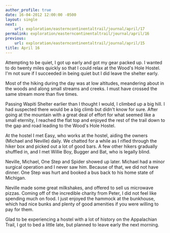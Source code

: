 ```yaml
---
author_profile: true
date: 16-04-2012 12:00:00 -0500
layout: single
next:
    url: exploration/easterncontinentaltrail/journal/april/17
permalink: exploration/easterncontinentaltrail/journal/april/16
previous:
    url: exploration/easterncontinentaltrail/journal/april/15
title: April 16
---
```

Attempting to be quiet, I got up early and got my gear packed up. I wanted to do twenty miles quickly so that I could relax at the Wood's Hole Hostel. I'm not sure if I succeeded in being quiet but I did leave the shelter early.

Most of the hiking during the day was at low altitudes, meandering about in the woods and along small streams and creeks. I must have crossed the same stream more than five times.

Passing Wapiti Shelter earlier than I thought I would, I climbed up a big hill. I had suspected there would be a big climb but didn't know for sure. After going at the mountain with a great deal of effort for what seemed like a small eternity, I reached the flat top and enjoyed the rest of the trail down to the gap and road leading to the Wood's Hole Hostel.

At the hostel I met Easy, who works at the hostel, aiding the owners (Michael and Neville) daily. We chatted for a while as I rifled through the hiker box and picked out a lot of good bars. A few other hikers gradually shuffled in, and I met Willie Boy, Bugger and Bat, who is legally blind.

Neville, Michael, One Step and Spider showed up later. Michael had a minor surgical operation and I never saw him. Because of that, we did not have dinner. One Step was hurt and booked a bus back to his home state of Michigan.

Neville made some great milkshakes, and offered to sell us microwave pizzas. Coming off of the incredible charity from Peter, I did not feel like spending much on food. I just enjoyed the hammock at the bunkhouse, which had nice bunks and plenty of good amenities if you were willing to pay for them.

Glad to be experiencing a hostel with a lot of history on the Appalachian Trail, I got to bed a little late, but planned to leave early the next morning.